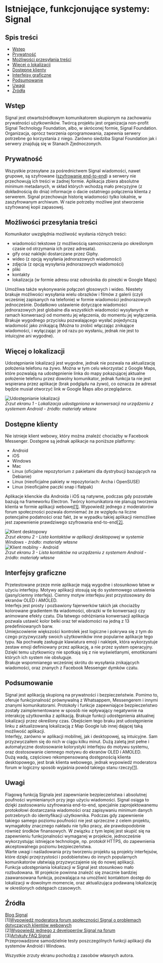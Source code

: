 # Istniejące, funkcjonujące systemy: Signal

## Spis treści

 - [Wstęp](#wstęp)
 - [Prywatność](#prywatność)
 - [Możliwości przesyłania treści](#możliwości-przesyłania-treści)
 - [Więcej o lokalizacji](#więcej-o-lokalizacji)
 - [Dostępne klienty](#dostępne-klienty)
 - [Interfejsy graficzne](#interfejsy-graficzne)
 - [Podsumowanie](#podsumowanie)
 - [Uwagi](#uwagi)
 - [Źródła](#źródła)

## Wstęp

Signal jest otwartoźródłowym komunikatorem skupionym na zachowaniu prywatności użytkowników. Twórcą projektu jest organizacja non-profit Signal Technology Foundation, albo, w skróconej formie, Signal Foundation. Organizacja, oprócz tworzenia oprogramowania, zapewnia serwery potrzebne go korzystania z niego. Zarówno siedziba Signal Foundation jak i serwery znajdują się w Stanach Zjednoczonych.
## Prywatność
Wszystkie przesyłane za pośrednictwem Signal wiadomości, nawet grupowe, są szyfrowane ([szyfrowanie end-to-end](https://en.wikipedia.org/wiki/End-to-end_encryption)) a serwery nie przechowują ich treści w żadnej formie. Aplikacja zbiera absolutne minimum metadanych, w skład których wchodzą mało precyzyjne (z dokładnością do dnia) informacje o dacie ostatniego połączenia klienta z serwerem. Signal przechowuje historię wiadomości tylko lokalnie, w zaszyfrowanym archiwum. W razie potrzeby możliwe jest stworzenie szyfrowanej kopii zapasowej.
## Możliwości przesyłania treści
Komunikator uwzględnia możliwość wysłania różnych treści:  
- wiadomości tekstowe (z możliwością samozniszczenia po określonym czasie od otrzymania ich przez adresata).
- gify oraz naklejki dostarczane przez Giphy.
- wideo (z opcją wysyłania jednorazowych wiadomości)
- zdjęcia (z opcją wysyłania jednorazowych wiadomości)
- pliki
- kontakty
- lokalizacja (w formie adresu oraz odnośnika do pinezki w Google Maps)    

Umożliwa także wykonywanie połączeń głosowych i wideo. Niestety brakuje możliwości wysyłania wielu obrazków i filmów z galerii (czyli wcześniej zapisanych na telefonie) w formie wiadomości jednorazowych jednocześnie. Dodatkowo ustawienie dotyczące wiadomości jednorazowych jest globalne dla wszystkich wiadomości wysyłanych w ramach konwersacji od momentu jej włączenia, do momentu jej wyłączenia. Brakuje wygodnego przycisku pozwalającego wysłać pojedynczą wiadomość jako znikającą (Można to zrobić włączając znikające wiadomości, i wyłączając je od razu po wysłaniu, jednak nie jest to intuicyjne ani wygodne).
  
## Więcej o lokalizacji
Udostępnianie lokalizacji jest wygodne, jednak nie pozwala na aktualizację położenia telefonu na żywo. Można w tym celu wkorzystać z Google Maps, które pozwalają na udostępnienie linka do mapy pokazującej aktualne położenie telefonu przez dowolny komunikator, jednak funkcja ta nie jest wspierana przez aplikacje (brak podglądu na żywo), co oznacza że adresat będzie musiał otworzyć link w Google Maps albo przeglądarce.

![Udostępnianie lokalizacji](../../images/signal1.png)  
*Zrzut ekranu 1 - Lokalizacja udostępniona w konwersacji na urządzeniu z systemem Android - źródło: materiały własne*
   
## Dostępne klienty
Nie istnieje klient webowy, który można znaleźć chociażby w Facebook Messenger. Dostępne są jednak aplikacje na poniższe platformy:  
- Android
- iOS
- Windows
- Mac
- Linux (oficjalne repozytorium z pakietami dla dystrybucji bazujących na Debianie)
- Linux (nieoficjalne pakiety w repozytoriach: Archa i OpenSUSE)
- Linux (nieoficjalne paczki snap i flatpak)
  
Aplikacje klienckie dla Androida i iOS są natywne, podczas gdy pozostałe bazują na frameworku Electron. Twórcy komunikatora nie planują tworzenia klienta w formie aplikacji webowej[[1]](#źródła). Wypowiedź jednego z moderatorów forum społeczności pozwala domniemać że ze względu na liczne potencjalne podatności oraz fakt, że w wypadku takiej aplikacji niemożliwe jest zapewnienie prawdziwego szyfrowania end-to-end[[2]](#źródła).

![Klient desktopowy](../../images/signal2.png)  
*Zrzut ekranu 2 - Lista kontaktów w aplikacji desktopowej w systemie Windows - źródło: materiały własne*  
![Klient mobilny - Android](../../images/signal3.png)  
*Zrzut ekranu 3 - Lista kontaktów na urządzeniu z systemem Android - źródło: materiały własne*

## Interfejsy graficzne
Przetestowane przeze mnie aplikacje mają wygodne i stosunkowo łatwe w użyciu interfejsy. Motywy aplikacji stosują się do systemowego ustawienia (jasny/ciemny interfejs). Ciemny motyw interfejsu jest przystosowany do ekranów OLED i AMOLED.  
Interfejs jest prosty i pozbawiony fajerwerków takich jak chociażby kolorowane gradientem tła wiadomości, obrazki w tle konwersacji czy animowane efekty czatu. Dla łatwego odróżniania konwersacji aplikacja pozwala ustawić kolor belki oraz teł wiadomości na jedną z 13 predefiniowanych barw.   
Umiejscowienie większości kontrolek jest logiczne i pokrywa się z tym do czego przyzwyczaiły swoich użytkowników inne popularne aplikacje tego typu. Na pochwałę zasługuje klawiatura emoji i naklejek, która wykorzystuje zestaw emoji definiowany przez aplikację, a nie przez system operacyjny. Dzięki temu użytkownicy nie spotkają się z nie wyświetlanymi, emotikonami których ich system nie obsługuje.     
Brakuje wspomnianego wcześniej skrótu do wysyłania znikających wiadomości, oraz znanych z Facebook Messenger dymków czatu.

## Podsumowanie
Signal jest aplikacją skupioną na prywatności i bezpieczeństwie. Pomimo to, oferuje funkcjonalność prównywalną z Whatsappem, Messengerem i innymi znanymi komunikatorami. Protokoły i funkcje zapewniające bezpieczeństwo zostały zaimplementowane w sposób nie wpływający negatywnie na interakcję użytkownika z aplikacją. 
Brakuje funkcji udostępnienia aktualnej lokalizacji przez określony czas. Obejściem tego braku jest udostępnienie linku z aktualizowaną lokalizacją z Map Google lub innej dającej taką możliwość aplikacji.  
Interfejy, zarówno w aplikacji mobilnej, jak i desktopowej, są intuicyjne. Sam przyzwyczaiłem się do nich w ciągu kilku minut. Dużą zaletą jest pełne i automatyczne dostosowanie kolorystyki interfejsu do motywu systemu, oraz dostosowanie ciemnego motywu do ekranów OLED i AMOLED.  
Dużą wadą, częściowo rekompensowaną dostępnością klienta desktopowego, jest brak klienta webowego, jednak wypowiedź moderatora forum w logiczny sposób wyjaśnia powód takiego stanu rzeczy[[1]](#źródła).  

## Uwagi
Flagową funkcją Signala jest zapewnianie bezpieczeństwa i absolutnej poufności wymienianych przy jego użyciu wiadomości. Signal osiąga to dzięki zastosowaniu szyfrowania end-to-end, specjalnie zaprojektowanemu protokołowi dostarczania wiadomości oraz zapisywaniu minimum danych potrzebnych do identyfikacji użytkownika. Podczas gdy zapewnienie takiego samego poziomu poufności nie jest sprzeczne z celem projektu, wymagałoby znacznego nakładu nie tylko pracy, ale prawdopodobnie również środków finansowych. W związku z tym lepiej jest skupić się na zapewnieniu funkcjonalności wymaganej w projekcie, jednocześnie wykorzystując istniejące technologie, np. protokół HTTPS, do zapewnienia akceptowalnego poziomu bezpieczeństwa.  
Warte uwagi i naśladowania przy tworzeniu projektu są projekty interfejsów, które dzięki przejrzystości i podobieństwu do innych popularnych komunikatorów ułatwiają przyzwyczajenie się do nowej aplikacji.  
Funkcja udostępniania lokalizacji w Signal jest stosunkowo mało rozbudowana. W projekcie powinna znaleźć się znacznie bardziej zaawansowana funkcja, pozwalająca na umożliwić kontaktom dostęp do lokalizacji w dowolnym momencie, oraz aktualizująca podawaną lokalizację w określonych odstępach czasowych.

## Źródła
[Blog Signal](https://signal.org/blog/)  
[1][Wypowiedź moderatora forum społeczności Signal o problemach dotyczących klientów webowych](https://community.signalusers.org/t/google-to-retire-chrome-apps-what-will-be-with-signal-desktop/469/6)  
[2][Wypowiedź jednego z developerów Signal na forum](https://community.signalusers.org/t/is-it-possible-to-extend-signal-for-desktop-for-browser/1151/3)  
[3][Artykuły FAQ Signal](https://support.signal.org/hc/pl)  
Przeprowadzone samodzielnie testy poszczególnych funkcji aplikacji dla systemów Android i Windows.  

Wszystkie zrzuty ekranu pochodzą z zasobów własnych autora.
